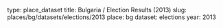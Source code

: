 type: place_dataset
title: Bulgaria / Election Results (2013)
slug: places/bg/datasets/elections/2013
place: bg
dataset: elections
year: 2013
